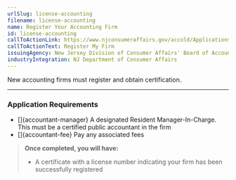 ```yaml
---
urlSlug: license-accounting
filename: license-accounting
name: Register Your Accounting Firm
id: license-accounting
callToActionLink: https://www.njconsumeraffairs.gov/accold/Applications/Firm-Registration-Application.pdf
callToActionText: Register My Firm
issuingAgency: New Jersey Division of Consumer Affairs' Board of Accountancy
industryIntegration: NJ Department of Consumer Affairs
---
```


New accounting firms must register and obtain certification.

---

### Application Requirements

- []{accountant-manager} A designated Resident Manager-In-Charge. This must be a certified public accountant in the firm
- []{accountant-fee} Pay any associated fees

> **Once completed, you will have:**
>
> - A certificate with a license number indicating your firm has been successfully registered
